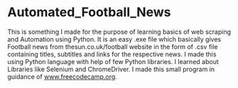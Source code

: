 # Automated_Football_News
This is something I made for the purpose of learning basics of web scraping and Automation using Python. 
It is an easy .exe file which basically gives Football news from thesun.co.uk/football website in the form of .csv file containing titles, subtitles and links for the respective news.
I made this using Python language with help of few Python libraries.
I learned about Libraries like Selenium and ChromeDriver.
I made this small program in guidance of www.freecodecamp.org.
